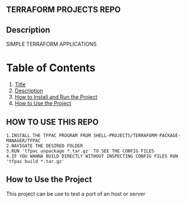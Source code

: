  ## TERRAFORM PROJECTS REPO

 ## Description
 SIMPLE TERRAFORM APPLICATIONS

 # Table of Contents
 
1. [Title](#TERRAFORM-REFERENCE-REPO)
2. [Description](#Description)
3. [How to Install and Run the Project](#HOW-TO-USE-THIS-REPO)
4. [How to Use the Project](#How-to-Use-the-Project) 


 ## HOW TO USE THIS REPO
```
1.INSTALL THE TFPAC PROGRAM FROM SHELL-PROJECTS/TERRAFORM-PACKAGE-MANAGER/TFPAC
2.NAVIGATE THE DESIRED FOLDER 
3.RUN 'tfpac unpackage *.tar.gz' TO SEE THE CONFIG FILES
4.IF YOU WANNA BUILD DIRECTLY WITHOUT INSPECTING CONFIG FILES RUN 'tfpac build *.tar.gz'
```

 ## How to Use the Project
 This project can be use to test a port of an host or server